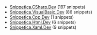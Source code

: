 ﻿
* [Snippetica.CSharp.Dev](Snippetica.CSharp.Dev/README.md) (197 snippets)
* [Snippetica.VisualBasic.Dev](Snippetica.VisualBasic.Dev/README.md) (86 snippets)
* [Snippetica.Cpp.Dev](Snippetica.Cpp.Dev/README.md) (1 snippets)
* [Snippetica.Html.Dev](Snippetica.Html.Dev/README.md) (6 snippets)
* [Snippetica.Xaml.Dev](Snippetica.Xaml.Dev/README.md) (9 snippets)
